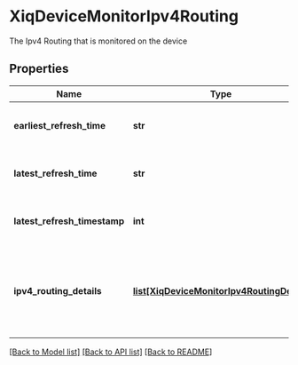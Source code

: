 # XiqDeviceMonitorIpv4Routing

The Ipv4 Routing that is monitored on the device
## Properties
Name | Type | Description | Notes
------------ | ------------- | ------------- | -------------
**earliest_refresh_time** | **str** | the earliest time the refresh was successful | 
**latest_refresh_time** | **str** | the latest time the refresh was successful | 
**latest_refresh_timestamp** | **int** | The latest successful refresh timestamp | 
**ipv4_routing_details** | [**list[XiqDeviceMonitorIpv4RoutingDetail]**](XiqDeviceMonitorIpv4RoutingDetail.md) | The IPv4 Routing detail information that is monitored on the device | 

[[Back to Model list]](../README.md#documentation-for-models) [[Back to API list]](../README.md#documentation-for-api-endpoints) [[Back to README]](../README.md)



